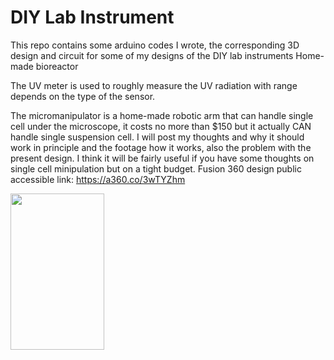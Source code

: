 # DIY Lab Instrument
This repo contains some arduino codes I wrote, the corresponding 3D design and circuit for some of my designs of the DIY lab instruments 
Home-made bioreactor

The UV meter is used to roughly measure the UV radiation with range depends on the type of the sensor. 

The micromanipulator is a home-made robotic arm that can handle single cell under the microscope, it costs no more than $150 but it actually CAN handle single suspension cell. I will post my thoughts and why it should work in principle and the footage how it works, also the problem with the present design. I think it will be fairly useful if you have some thoughts on single cell minipulation but on a tight budget.
Fusion 360 design public accessible link: https://a360.co/3wTYZhm

<img src="https://i.imgur.com/9b1Pkgj.png" width="150" height="250">
